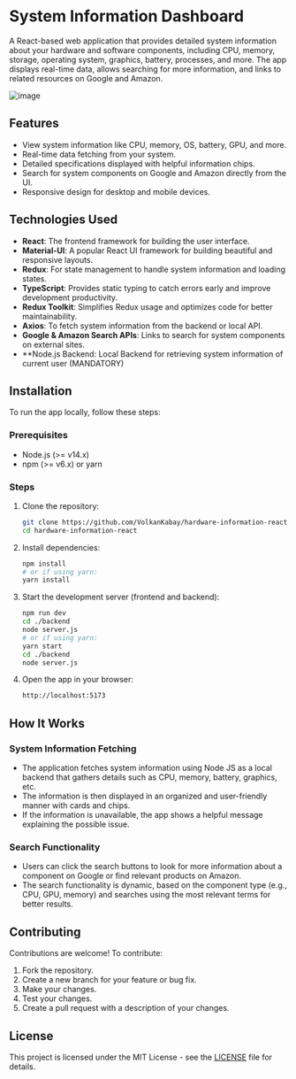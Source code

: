 # System Information Dashboard

A React-based web application that provides detailed system information about your hardware and software components, including CPU, memory, storage, operating system, graphics, battery, processes, and more. The app displays real-time data, allows searching for more information, and links to related resources on Google and Amazon.

![image](https://github.com/user-attachments/assets/295eb11c-1a1f-4344-9ab6-f94b48063658)

## Features

- View system information like CPU, memory, OS, battery, GPU, and more.
- Real-time data fetching from your system.
- Detailed specifications displayed with helpful information chips.
- Search for system components on Google and Amazon directly from the UI.
- Responsive design for desktop and mobile devices.

## Technologies Used

- **React**: The frontend framework for building the user interface.
- **Material-UI**: A popular React UI framework for building beautiful and responsive layouts.
- **Redux**: For state management to handle system information and loading states.
- **TypeScript**: Provides static typing to catch errors early and improve development productivity.
- **Redux Toolkit**: Simplifies Redux usage and optimizes code for better maintainability.
- **Axios**: To fetch system information from the backend or local API.
- **Google & Amazon Search APIs**: Links to search for system components on external sites.
- **Node.js Backend: Local Backend for retrieving system information of current user (MANDATORY)

## Installation

To run the app locally, follow these steps:

### Prerequisites

- Node.js (>= v14.x)
- npm (>= v6.x) or yarn

### Steps

1. Clone the repository:

    ```bash
    git clone https://github.com/VolkanKabay/hardware-information-react.git
    cd hardware-information-react
    ```

2. Install dependencies:

    ```bash
    npm install
    # or if using yarn:
    yarn install
    ```

3. Start the development server (frontend and backend):

    ```bash
    npm run dev
    cd ./backend
    node server.js
    # or if using yarn:
    yarn start
    cd ./backend
    node server.js
    ```

4. Open the app in your browser:

    ```bash
    http://localhost:5173
    ```

## How It Works

### System Information Fetching

- The application fetches system information using Node JS as a local backend that gathers details such as CPU, memory, battery, graphics, etc.
- The information is then displayed in an organized and user-friendly manner with cards and chips.
- If the information is unavailable, the app shows a helpful message explaining the possible issue.

### Search Functionality

- Users can click the search buttons to look for more information about a component on Google or find relevant products on Amazon.
- The search functionality is dynamic, based on the component type (e.g., CPU, GPU, memory) and searches using the most relevant terms for better results.

## Contributing

Contributions are welcome! To contribute:

1. Fork the repository.
2. Create a new branch for your feature or bug fix.
3. Make your changes.
4. Test your changes.
5. Create a pull request with a description of your changes.

## License

This project is licensed under the MIT License - see the [LICENSE](LICENSE) file for details.
